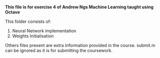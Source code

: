 **This file is for exercise 4 of Andrew Ngs Machine Learning taught using Octave**

This folder consists of:
1. Neural Network implementation
2. Weights Initialisation

Others files present are extra information provided in the course. submit.m can be ignored as it is for submitting the coursework. 

